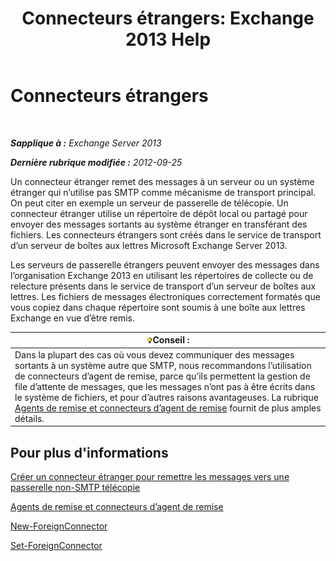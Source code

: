 ﻿---
title: 'Connecteurs étrangers: Exchange 2013 Help'
TOCTitle: Connecteurs étrangers
ms:assetid: 21c6a7a9-f4d2-4359-9ac9-930701b63a4e
ms:mtpsurl: https://technet.microsoft.com/fr-fr/library/Aa996779(v=EXCHG.150)
ms:contentKeyID: 50477755
ms.date: 05/23/2018
mtps_version: v=EXCHG.150
ms.translationtype: MT
---

# Connecteurs étrangers

 

_**Sapplique à :** Exchange Server 2013_

_**Dernière rubrique modifiée :** 2012-09-25_

Un connecteur étranger remet des messages à un serveur ou un système étranger qui n’utilise pas SMTP comme mécanisme de transport principal. On peut citer en exemple un serveur de passerelle de télécopie. Un connecteur étranger utilise un répertoire de dépôt local ou partagé pour envoyer des messages sortants au système étranger en transférant des fichiers. Les connecteurs étrangers sont créés dans le service de transport d’un serveur de boîtes aux lettres Microsoft Exchange Server 2013.

Les serveurs de passerelle étrangers peuvent envoyer des messages dans l’organisation Exchange 2013 en utilisant les répertoires de collecte ou de relecture présents dans le service de transport d’un serveur de boîtes aux lettres. Les fichiers de messages électroniques correctement formatés que vous copiez dans chaque répertoire sont soumis à une boîte aux lettres Exchange en vue d’être remis.

<table>
<thead>
<tr class="header">
<th><img src="images/Bb125224.tip(EXCHG.150).gif" title="Conseil" alt="Conseil" />Conseil :</th>
</tr>
</thead>
<tbody>
<tr class="odd">
<td>Dans la plupart des cas où vous devez communiquer des messages sortants à un système autre que SMTP, nous recommandons l’utilisation de connecteurs d’agent de remise, parce qu’ils permettent la gestion de file d’attente de messages, que les messages n’ont pas à être écrits dans le système de fichiers, et pour d’autres raisons avantageuses. La rubrique <a href="delivery-agents-and-delivery-agent-connectors-exchange-2013-help.md">Agents de remise et connecteurs d’agent de remise</a> fournit de plus amples détails.</td>
</tr>
</tbody>
</table>


## Pour plus d'informations

[Créer un connecteur étranger pour remettre les messages vers une passerelle non-SMTP télécopie](create-a-foreign-connector-to-deliver-messages-to-a-non-smtp-fax-gateway-exchange-2013-help.md)

[Agents de remise et connecteurs d’agent de remise](delivery-agents-and-delivery-agent-connectors-exchange-2013-help.md)

[New-ForeignConnector](https://technet.microsoft.com/fr-fr/library/aa996310\(v=exchg.150\))

[Set-ForeignConnector](https://technet.microsoft.com/fr-fr/library/bb123789\(v=exchg.150\))

